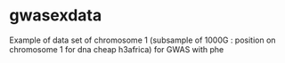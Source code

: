 # gwasexdata
Example of data set of chromosome 1 (subsample of 1000G : position on chromosome 1 for dna cheap h3africa) for GWAS with phe
